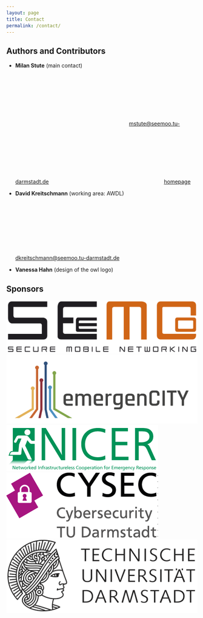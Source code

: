 ```yaml
---
layout: page
title: Contact
permalink: /contact/
---
```


## Authors and Contributors

* **Milan Stute** (main contact)
<a href="mailto:mstute@seemoo.tu-darmstadt.de"><svg class="svg-icon"><use xlink:href="{{ '/assets/files.svg#envelope' | relative_url }}"></use></svg>mstute@seemoo.tu-darmstadt.de</a>
<a href="https://www.seemoo.de/mstute"><svg class="svg-icon"><use xlink:href="{{ '/assets/files.svg#home' | relative_url }}"></use></svg>homepage</a>

* **David Kreitschmann** (working area: AWDL)
<a href="mailto:dkreitschmann@seemoo.tu-darmstadt.de"><svg class="svg-icon"><use xlink:href="{{ '/assets/files.svg#envelope' | relative_url }}"></use></svg>dkreitschmann@seemoo.tu-darmstadt.de</a>

* **Vanessa Hahn** (design of the owl logo)


## Sponsors

<a href="https://seemoo.tu-darmstadt.de"><img class="poweredby-logo" alt="Secure Mobile Networking Lab" src="/assets/logos/seemoo.png"></a>
<a href="https://www.emergencity.de"><img class="poweredby-logo" alt="emergenCITY" src="/assets/logos/emergencity.png"></a>
<a href="https://nicer.tu-darmstadt.de"><img class="poweredby-logo" alt="NICER" src="/assets/logos/nicer.png"></a>
<a href="https://www.cysec.tu-darmstadt.de"><img class="poweredby-logo" alt="CYSEC" src="/assets/logos/cysec.png"></a>
<a href="https://www.tu-darmstadt.de"><img class="poweredby-logo" alt="TU Darmstadt" src="/assets/logos/tud.png"></a>
